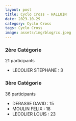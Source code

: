 ```yaml
---
layout: post
title: Cyclo Cross - HALLUIN
date: 2023-10-29
category: Cyclo Cross
tags: Cyclo Cross
image: assets/img/blog/cx.jpeg
---
```


### 2ère Catégorie
21 participants
- LECOLIER STEPHANE : 3

### 3ère Catégorie
36 participants
- DERASSE DAVID : 15
- MOULIN FELIX : 18
- LECOLIER LOUIS : 23
